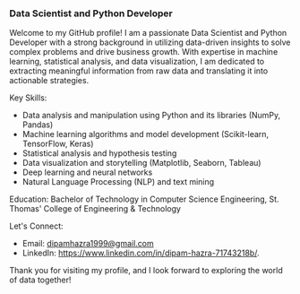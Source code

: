 ### Data Scientist and Python Developer
Welcome to my GitHub profile! I am a passionate Data Scientist and Python Developer with a strong background in utilizing data-driven insights to solve complex problems and drive business growth. With expertise in machine learning, statistical analysis, and data visualization, I am dedicated to extracting meaningful information from raw data and translating it into actionable strategies.

Key Skills:
- Data analysis and manipulation using Python and its libraries (NumPy, Pandas)
- Machine learning algorithms and model development (Scikit-learn, TensorFlow, Keras)
- Statistical analysis and hypothesis testing
- Data visualization and storytelling (Matplotlib, Seaborn, Tableau)
- Deep learning and neural networks
- Natural Language Processing (NLP) and text mining

Education:
Bachelor of Technology in Computer Science Engineering, St. Thomas' College of Engineering & Technology

Let's Connect:
- Email: dipamhazra1999@gmail.com
- LinkedIn: https://www.linkedin.com/in/dipam-hazra-71743218b/.

Thank you for visiting my profile, and I look forward to exploring the world of data together!

<!--
**DIPAM9/DIPAM9** is a ✨ _special_ ✨ repository because its `README.md` (this file) appears on your GitHub profile.

Here are some ideas to get you started:

- 🔭 I’m currently working on ...
- 🌱 I’m currently learning ...
- 👯 I’m looking to collaborate on ...
- 🤔 I’m looking for help with ...
- 💬 Ask me about ...
- 📫 How to reach me: ...
- 😄 Pronouns: ...
- ⚡ Fun fact: ...
-->
